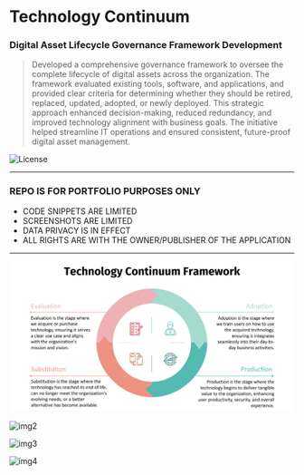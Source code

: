 # Technology Continuum
### Digital Asset Lifecycle Governance Framework Development
> Developed a comprehensive governance framework to oversee the
            complete lifecycle of digital assets across the organization. The
            framework evaluated existing tools, software, and applications, and
            provided clear criteria for determining whether they should be
            retired, replaced, updated, adopted, or newly deployed. This
            strategic approach enhanced decision-making, reduced redundancy, and
            improved technology alignment with business goals. The initiative
            helped streamline IT operations and ensured consistent, future-proof
            digital asset management.

![License](https://img.shields.io/badge/license-Apache--2.0-red.svg)

---

### REPO IS FOR PORTFOLIO PURPOSES ONLY
- CODE SNIPPETS ARE LIMITED
- SCREENSHOTS ARE LIMITED
- DATA PRIVACY IS IN EFFECT
- ALL RIGHTS ARE WITH THE OWNER/PUBLISHER OF THE APPLICATION

---

![img1](https://github.com/polljii/continuum/blob/main/continuum1.png)

![img2](https://github.com/polljii/continuum/blob/main/continuum2.png)

![img3](https://github.com/polljii/continuum/blob/main/continuum3.png)

![img4](https://github.com/polljii/continuum/blob/main/continuum4.png)
